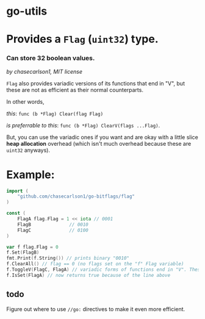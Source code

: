 # go-utils

# Provides a `Flag` (`uint32`) type.
### Can store 32 boolean values.

*by chasecarlson1, MIT license*

`Flag` also provides variadic versions of its functions that end in "V", but these are not as efficient as their normal counterparts.

In other words,

*this*: `func (b *Flag) Clear(flag Flag)`

*is preferrable to this*: `func (b *Flag) ClearV(flags ...Flag)`.

But, you can use the variadic ones if you want and are okay with a little slice **heap allocation** overhead (which isn't much overhead because these are `uint32` anyways).

# Example:

```go
import (
    "github.com/chasecarlson1/go-bitflags/flag"
)

const (
    FlagA flag.Flag = 1 << iota // 0001
    FlagB 			   // 0010
    FlagC 			   // 0100
)

var f flag.Flag = 0
f.Set(FlagB)
fmt.Print(f.String()) // prints binary "0010"
f.ClearAll() // flag == 0 (no flags set on the "f" Flag variable)
f.ToggleV(FlagC, FlagA) // variadic forms of functions end in "V". These have performance overhead though but allow for multiple arguments.
f.IsSet(FlagA) // now returns true because of the line above
```

## todo

Figure out where to use `//go:` directives to make it even more efficient.